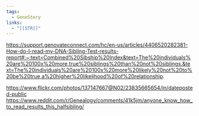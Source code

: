 ```yaml
---
tags:
  - GeneStory
links:
  - "[[STR]]"
---
```

https://support.genovateconnect.com/hc/en-us/articles/4406520282381-How-do-I-read-my-DNA-Sibling-Test-results-report#:~:text=Combined%20Sibship%20Index&text=The%20individuals%20are%20100x%20more,true%20siblings%20than%20not%20siblings.&text=The%20individuals%20are%20100x%20more%20likely%20not%20to%20be%20true,a%20higher%20likelihood%20of%20relationship.


https://www.flickr.com/photos/137147667@N02/23835665654/in/dateposted-public
https://www.reddit.com/r/Genealogy/comments/41k5jm/anyone_know_how_to_read_results_this_halfsibling/